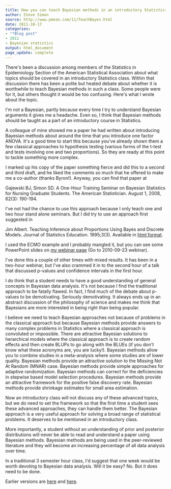 ```yaml
---
title: How you can teach Bayesian methods in an introductory Statistics class and why you should
author: Steve Simon
source: http://www.pmean.com/11/TeachBayes.html
date: 2011-10-17
categories:
- "*Blog post"
- 2011
- Bayesian statistics
output: html_document
page_update: complete
---
```


There's been a discussion among members of the Statistics in Epidemiology Section of the American Statistical Association about what topics should be covered in an introductory Statistics class. Within that discussion there has been a polite but heated debate about whether it is worthwhile to teach Bayesian methods in such a class. Some people were for it, but others thought it would be too confusing. Here's what I wrote about the topic.

<!---More--->

I'm not a Bayesian, partly because every time I try to understand Bayesian arguments it gives me a headache. Even so, I think that Bayesian methods should be taught as a part of an introductory course in Statistics.

A colleague of mine showed me a paper he had written about introducing Bayesian methods about around the time that you introduce one factor ANOVA. It's a good time to start this because you've already shown them a few classical approaches to hypothesis testing (various forms of the t-test and tests involving one and two proportions). So they are ready at this point to tackle something more complex.

I marked up his copy of the paper something fierce and did this to a second and third draft, and he liked the comments so much that he offered to make me a co-author (thanks Byron!). Anyway, you can find that paper at

Gajewski BJ, Simon SD. A One-Hour Training Seminar on Bayesian Statistics for Nursing Graduate Students. The American Statistician. August 1, 2008, 62(3): 190-194.

I've not had the chance to use this approach because I only teach one and two hour stand alone seminars. But I did try to use an approach first suggested in

Jim Albert. Teaching Inference about Proportions Using Bayes and Discrete Models. Journal of Statistics Education. 1995;3(3). Available in [html format][alb1].

I used the ECMO example and I probably mangled it, but you can see some PowerPoint slides on [my webinar page][sim3] (Go to 2010-09-23 webinar).

I've done this a couple of other times with mixed results. It has been in a two-hour webinar, but I've also crammed it in to the second hour of a talk that discussed p-values and confidence intervals in the first hour.

I do think that a student needs to have a good understanding of general concepts in Bayesian data analysis. It's not because I find the traditional approach to be fatally flawed. In fact, I find much of the debate about p-values to be demotivating. Seriously demotivating. It always ends up in an abstract discussion of the philosophy of science and makes me think that Bayesians are more interested in being right than being popular.

I believe we need to teach Bayesian approaches not because of problems in the classical approach but because Bayesian methods provide answers to many complex problems in Statistics where a classical approach is convoluted or impossible. There are attractive Bayesian solutions to herarchical models where the classical approach is to create random effects and then create BLUPs to go along with the BLUEs (if you don't know what these acronyms are, you are lucky!). Bayesian methods allow you to combine studies in a meta-analysis where some studies are of lower quality. Bayesian methods provide an attractive solution to the Missing Not At Random (MNAR) case. Bayesian methods provide simple approaches for adaptive randomization. Bayesian methods can correct for the deficiencies in stepwise based model selection procedures. Bayesian methods provide an attractive framework for the positive false discovery rate. Bayesian methods provide shrinkage estimates for small area estimation.

Now an introductory class will not discuss any of these advanced topics, but we do need to set the framework so that the first time a student sees these advanced approaches, they can handle them better. The Bayesian approach is a very useful approach for solving a broad range of statistical problems. It deserves to be mentioned in an introductory class.

More importantly, a student without an understanding of prior and posterior distributions will never be able to read and understand a paper using Bayesian methods. Bayesian methods are being used in the peer-reviewed literature and they will become an increasing percentage of all data analysis over time.

In a traditional 3 semester hour class, I'd suggest that one week would be worth devoting to Bayesian data analysis. Will it be easy? No. But it does need to be done.

Earlier versions are [here][sim1] and [here][sim2].

[sim1]: http://www.pmean.com/11/TeachBayes.html
[sim2]: http://new.pmean.com/teach-bayes/

[alb1]: http://www.amstat.org/publications/jse/v3n3/albert.html
[sim3]: http://www.pmean.com/webinars/archive.html
